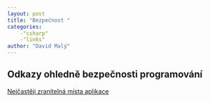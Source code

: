 ```yaml
---
layout: post
title: "Bezpečnost "
categories:
    -"csharp"
    -"links"
author: "David Malý"
--- 
```



## Odkazy ohledně bezpečnosti programování

[Nejčastěji zranitelná místa aplikace](http://codingsec.net/2016/03/common-software-security-vulnerabilities-apps/) 

